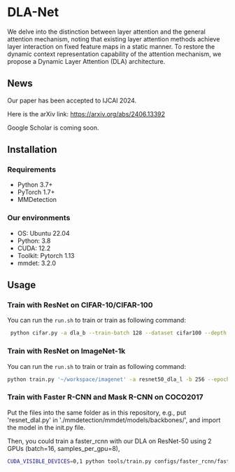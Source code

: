# DLA-Net

We delve into the distinction between layer attention and the general attention mechanism, noting that existing layer attention methods achieve layer interaction on fixed feature maps in a static manner. To restore the dynamic context representation capability of the attention mechanism, we propose a Dynamic Layer Attention (DLA) architecture.


## News
Our paper has been accepted to IJCAI 2024. 

Here is the arXiv link: https://arxiv.org/abs/2406.13392

Google Scholar is coming soon.

##  Installation

### Requirements


- Python 3.7+
- PyTorch 1.7+
- MMDetection


### Our environments
- OS: Ubuntu 22.04
- Python: 3.8
- CUDA: 12.2
- Toolkit: Pytorch 1.13
- mmdet: 3.2.0 

## Usage

### Train with ResNet on CIFAR-10/CIFAR-100

You can run the ```run.sh``` to train or train as following command:

``` bash
 python cifar.py -a dla_b --train-batch 128 --dataset cifar100 --depth 110 --block-name bottleneck --lr 0.1 --epochs 180 --schedule 100 150 --drop-path 0.2   --gamma 0.1 --wd 1e-4 --checkpoint checkpoints/cifar100/resnet-110/dla-l-110
```

### Train with ResNet on ImageNet-1k
You can run the ```run.sh``` to train or train as following command:

```bash
python train.py '~/workspace/imagenet' -a resnet50_dla_l -b 256 --epochs 100 --warmup-epochs 3  --world-size 1 --rank 0 --workers 10
```

### Train with Faster R-CNN and Mask R-CNN on COCO2017
Put the files into the same folder as in this repository, e.g., put 'resnet_dlal.py' in './mmdetection/mmdet/models/backbones/', and import the model in the init.py file.

Then, you could train a faster_rcnn with our DLA on ResNet-50 using 2 GPUs (batch=16, samples_per_gpu=8),

```bash
CUDA_VISIBLE_DEVICES=0,1 python tools/train.py configs/faster_rcnn/faster_rcnn_r50dlal_fpn_1x_coco.py --cfg-options data.samples_per_gpu=8
```
